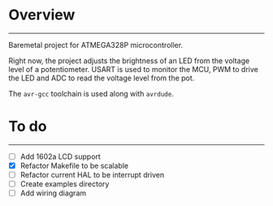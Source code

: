 # Overview
---
Baremetal project for ATMEGA328P microcontroller.

Right now, the project adjusts the brightness of an LED from the voltage level of a potentiometer. USART is used to monitor the MCU, PWM to drive the LED and ADC to read the voltage level from the pot.

The `avr-gcc` toolchain is used along with `avrdude`.

# To do
---
- [ ] Add 1602a LCD support
- [x] Refactor Makefile to be scalable
- [ ] Refactor current HAL to be interrupt driven
- [ ] Create examples directory
- [ ] Add wiring diagram
